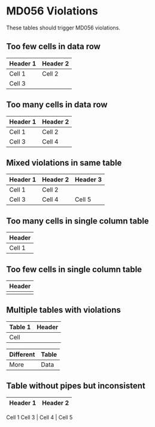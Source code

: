 # MD056 Violations

These tables should trigger MD056 violations.

## Too few cells in data row

| Header 1 | Header 2 |
| -------- | -------- |
| Cell 1   | Cell 2   |
| Cell 3   |

## Too many cells in data row

| Header 1 | Header 2 |
| -------- | -------- |
| Cell 1   | Cell 2   |
| Cell 3   | Cell 4   | Cell 5 |

## Mixed violations in same table

| Header 1 | Header 2 | Header 3 |
| -------- | -------- | -------- |
| Cell 1   | Cell 2   |
| Cell 3   | Cell 4   | Cell 5   | Cell 6 |

## Too many cells in single column table

| Header |
| ------ |
| Cell 1 | Cell 2 |

## Too few cells in single column table

| Header |
| ------ |
|        |

## Multiple tables with violations

| Table 1 | Header |
| ------- | ------ |
| Cell    |

| Different | Table |
| --------- | ----- |
| More      | Data  | Extra |

## Table without pipes but inconsistent

Header 1 | Header 2
-------- | --------
Cell 1
Cell 3   | Cell 4   | Cell 5